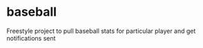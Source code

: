 # baseball
Freestyle project to pull baseball stats for particular player and get notifications sent
